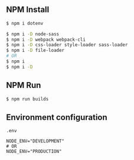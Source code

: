 ## NPM Install
```bash
$ npm i dotenv

$ npm i -D node-sass
$ npm i -D webpack webpack-cli
$ npm i -D css-loader style-loader sass-loader
$ npm i -D file-loader
# OR
$ npm i
$ npm i -D
```

## NPM Run
```bash
$ npm run builds
```

## Environment configuration
`.env`
```
NODE_ENV="DEVELOPMENT"
# OR
NODE_ENV="PRODUCTION"
```